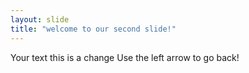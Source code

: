 ```yaml
---
layout: slide
title: "welcome to our second slide!"
---
```

Your text this is a change
Use the left arrow to go back!
